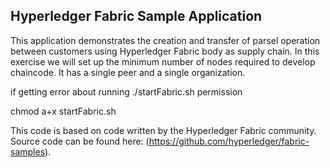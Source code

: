 ## Hyperledger Fabric Sample Application

This application demonstrates the creation and transfer of parsel operation between customers using Hyperledger Fabric body  as supply chain.
In this exercise we will set up the minimum number of nodes required to develop chaincode. It has a single peer and a single organization.

if getting error about running ./startFabric.sh permission 

chmod a+x startFabric.sh

This code is based on code written by the Hyperledger Fabric community. Source code can be found here: (https://github.com/hyperledger/fabric-samples). 
